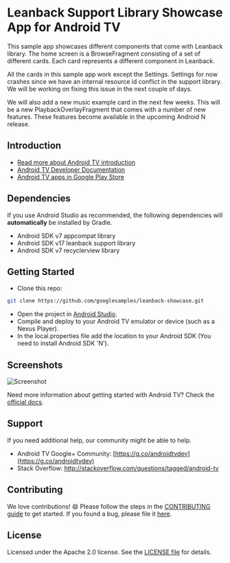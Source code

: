 # Leanback Support Library Showcase App for Android TV

This sample app showcases different components that come with Leanback library.
The home screen is a BrowseFragment consisting of a set of different cards.
Each card represents a different component in Leanback.

All the cards in this sample app work except the Settings.
Settings for now crashes since we have an internal resource id conflict in the
support library.
We will be working on fixing this issue in the next couple of days.

We will also add a new music example card in the next few weeks.
This will be a new PlaybackOverlayFragment that comes with a number of new
features. These features become available in the upcoming Android N release.


## Introduction

- [Read more about Android TV introduction](http://www.android.com/tv/)
- [Android TV Developer Documentation](http://developer.android.com/tv)
- [Android TV apps in Google Play Store][store-apps]

## Dependencies

If you use Android Studio as recommended, the following dependencies will **automatically** be installed by Gradle.

- Android SDK v7 appcompat library
- Android SDK v17 leanback support library
- Android SDK v7 recyclerview library

## Getting Started

- Clone this repo:

```sh
git clone https://github.com/googlesamples/leanback-showcase.git
```

- Open the project in [Android Studio][studio].
- Compile and deploy to your Android TV emulator or device (such as a Nexus Player).
- In the local.properties file add the location to your Android SDK (You need to install Android SDK 'N').

## Screenshots

![Screenshot](screenshots/Showcase-Snapshots.png)

Need more information about getting started with Android TV? Check the [official docs][getting-started].

## Support

If you need additional help, our community might be able to help.

- Android TV Google+ Community: [https://g.co/androidtvdev](https://g.co/androidtvdev)
- Stack Overflow: http://stackoverflow.com/questions/tagged/android-tv

## Contributing

We love contributions! :smile: Please follow the steps in the [CONTRIBUTING guide][contributing] to get started. If you found a bug, please file it [here][bugs].

## License

Licensed under the Apache 2.0 license. See the [LICENSE file][license] for details.

[store-apps]: https://play.google.com/store/apps/collection/promotion_3000e26_androidtv_apps_all
[studio]: https://developer.android.com/tools/studio/index.html
[getting-started]: https://developer.android.com/training/tv/start/start.html
[bugs]: https://github.com/googlesamples/androidtv-Leanback/issues/new
[contributing]: CONTRIBUTING.md
[license]: LICENSE
